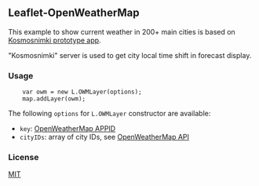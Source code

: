 ## Leaflet-OpenWeatherMap

This example to show current weather in 200+ main cities is based on [Kosmosnimki prototype app](https://github.com/ScanEx/Leaflet-OpenWeatherMap).

"Kosmosnimki" server is used to get city local time shift in forecast display.

### Usage
```
    var owm = new L.OWMLayer(options);
    map.addLayer(owm);
```

The following `options` for `L.OWMLayer` constructor are available:
  * `key`: [OpenWeatherMap APPID](http://openweathermap.org/appid)
  * `cityIDs`: array of city IDs, see [OpenWeatherMap API](http://openweathermap.org/api)
  
### License
[MIT](https://opensource.org/licenses/MIT)

